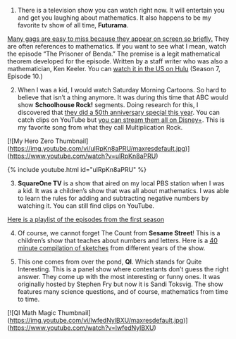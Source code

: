 1. There is a television show you can watch right now. It will entertain you and get you laughing about mathematics. It also happens to be my favorite tv show of all time, **Futurama**.

[Many gags are easy to miss because they appear on screen so briefly.](https://www.youtube.com/watch?v=bJDiZi9dqOg) They are often references to mathematics. If you want to see what I mean, watch the episode “The Prisoner of Benda.” The premise is a legit mathematical theorem developed for the episode. Written by a staff writer who was also a mathematician, Ken Keeler. You can [watch it in the US on Hulu](https://www.hulu.com/watch/c4c99ba0-213f-4f8f-9245-edc45c1c4232) (Season 7, Episode 10.)

2. When I was a kid, I would watch Saturday Morning Cartoons. So hard to believe that isn’t a thing anymore. It was during this time that ABC would show **Schoolhouse Rock!** segments. Doing research for this, I discovered that [they did a 50th anniversary special this year](https://abc.com/news/insiderwatch-schoolhouse-rock-50th-anniversary-singalong-abc-app-hulu-disney-plus). You can catch clips on YouTube but [you can stream them all on Disney+](https://www.disneyplus.com/series/schoolhouse-rock/4AbEzzTxhWxZ). This is my favorite song from what they call Multiplication Rock. 

[![My Hero Zero Thumbnail]
(https://img.youtube.com/vi/ulRpKn8aPRU/maxresdefault.jpg)]
(https://www.youtube.com/watch?v=ulRpKn8aPRU)

{% include youtube.html id="ulRpKn8aPRU" %} 

3. **SquareOne TV** is a show that aired on my local PBS station when I was a kid. It was a children’s show that was all about mathematics. I was able to learn the rules for adding and subtracting negative numbers by watching it. You can still find clips on YouTube. 

[Here is a playlist of the episodes from the first season](https://www.youtube.com/watch?v=A-vPvGoB6YA&list=PLFk84PZ1x_cM49WGDG1sCaial9kFyeUvT)

4. Of course, we cannot forget The Count from **Sesame Street**! This is a children’s show that teaches about numbers and letters. Here is a [40 minute compilation of sketches](https://www.youtube.com/watch?v=fnBlIuJdJxE) from different years of the show. 

5. This one comes from over the pond, **QI**. Which stands for Quite Interesting. This is a panel show where contestants don’t guess the right answer. They come up with the most interesting or funny ones. It was originally hosted by Stephen Fry but now it is Sandi Toksvig. The show features many science questions, and of course, mathematics from time to time. 

[![QI Math Magic Thumbnail]
(https://img.youtube.com/vi/lwfedNylBXU/maxresdefault.jpg)]
(https://www.youtube.com/watch?v=lwfedNylBXU)



